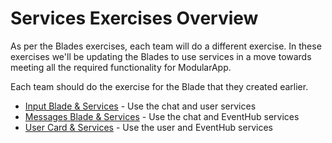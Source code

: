 # Services Exercises Overview

As per the Blades exercises, each team will do a different exercise. In these
exercises we'll be updating the Blades to use services in a move towards meeting
all the required functionality for ModularApp.

Each team should do the exercise for the Blade that they created earlier.

* [Input Blade & Services](input_services.html) - Use the chat and user services
* [Messages Blade & Services](messages_services.html) - Use the chat and EventHub services
* [User Card & Services](usercard_services.html) - Use the user and EventHub services
